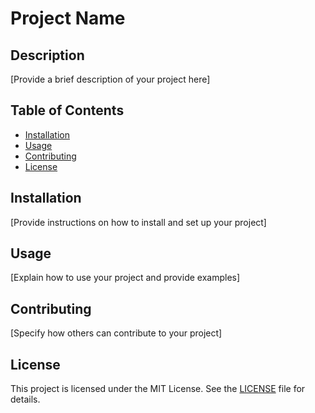 # Project Name

## Description

[Provide a brief description of your project here]

## Table of Contents

- [Installation](#installation)
- [Usage](#usage)
- [Contributing](#contributing)
- [License](#license)

## Installation

[Provide instructions on how to install and set up your project]

## Usage

[Explain how to use your project and provide examples]

## Contributing

[Specify how others can contribute to your project]

## License

This project is licensed under the MIT License. See the [LICENSE](LICENSE) file for details.
